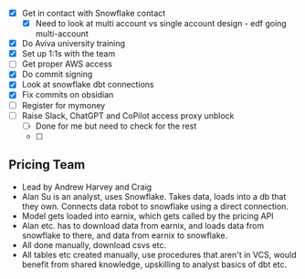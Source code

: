 - [x] Get in contact with Snowflake contact 
	- [x] Need to look at multi account vs single account design -  edf going multi-account
- [x] Do Aviva university training
- [x] Set up 1:1s with the team
- [ ] Get proper AWS access
- [x] Do commit signing
- [x] Look at snowflake dbt connections
- [x] Fix commits on obsidian
- [ ] Register for mymoney
- [ ] Raise Slack, ChatGPT and CoPilot access proxy unblock
	- [ ] Done for me but need to check for the rest
	- [ ] 


## Pricing Team
- Lead by Andrew Harvey and Craig
- Alan Su is an analyst, uses Snowflake. Takes data, loads into a db that they own. Connects data robot to snowflake using a direct connection.
- Model gets loaded into earnix, which gets called by the pricing API
- Alan etc. has to download data from earnix, and loads data from snowflake to there, and data from earnix to snowflake. 
- All done manually, download csvs etc. 
- All tables etc created manually, use procedures that aren't in VCS, would benefit from shared knowledge, upskilling to analyst basics of dbt etc. 


